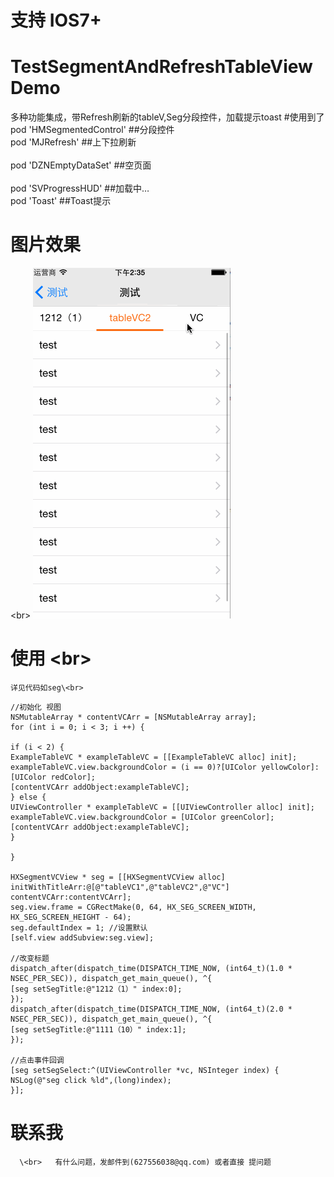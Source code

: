 # 支持 IOS7+
# TestSegmentAndRefreshTableViewDemo
多种功能集成，带Refresh刷新的tableV,Seg分段控件，加载提示toast
#使用到了 
<br> pod 'HMSegmentedControl' ##分段控件
<br> pod 'MJRefresh'       ##上下拉刷新  
<br> pod 'DZNEmptyDataSet' ##空页面  
<br> pod 'SVProgressHUD'    ##加载中… 
<br> pod 'Toast'            ##Toast提示 

# 图片效果 
\<br> ![image](https://github.com/EarthMass/TestSegmentAndRefreshTableViewDemo/blob/master/TestSegmentAndRefreshTableViewDemo.gif)

# 使用 \<br> 
    详见代码如seg\<br> 
``` Object-C
//初始化 视图
NSMutableArray * contentVCArr = [NSMutableArray array];
for (int i = 0; i < 3; i ++) {

if (i < 2) {
ExampleTableVC * exampleTableVC = [[ExampleTableVC alloc] init];
exampleTableVC.view.backgroundColor = (i == 0)?[UIColor yellowColor]:[UIColor redColor];
[contentVCArr addObject:exampleTableVC];
} else {
UIViewController * exampleTableVC = [[UIViewController alloc] init];
exampleTableVC.view.backgroundColor = [UIColor greenColor];
[contentVCArr addObject:exampleTableVC];
}

}

HXSegmentVCView * seg = [[HXSegmentVCView alloc] initWithTitleArr:@[@"tableVC1",@"tableVC2",@"VC"] contentVCArr:contentVCArr];
seg.view.frame = CGRectMake(0, 64, HX_SEG_SCREEN_WIDTH, HX_SEG_SCREEN_HEIGHT - 64);
seg.defaultIndex = 1; //设置默认
[self.view addSubview:seg.view];

//改变标题
dispatch_after(dispatch_time(DISPATCH_TIME_NOW, (int64_t)(1.0 * NSEC_PER_SEC)), dispatch_get_main_queue(), ^{
[seg setSegTitle:@"1212（1）" index:0];
});
dispatch_after(dispatch_time(DISPATCH_TIME_NOW, (int64_t)(2.0 * NSEC_PER_SEC)), dispatch_get_main_queue(), ^{
[seg setSegTitle:@"1111（10）" index:1];
});

//点击事件回调
[seg setSegSelect:^(UIViewController *vc, NSInteger index) {
NSLog(@"seg click %ld",(long)index);
}];

```

# 联系我
      \<br>   有什么问题，发邮件到(627556038@qq.com) 或者直接 提问题
